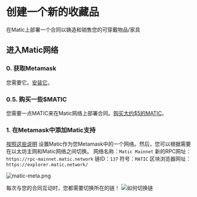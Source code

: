 # 创建一个新的收藏品
在Matic上部署一个合同以铸造和销售您的可穿戴物品/家具

## 进入Matic网络

### 0. 获取Metamask

您需要它。[安装它](https://metamask.io/)。

### 0.5. 购买一些$MATIC

您需要一点MATIC来在Matic网络上部署合同。[购买大约$5的MATIC](https://wallet.matic.network/)。

### 1. 在Metamask中添加Matic支持

[按照这些说明](https://medium.com/@quickswap.layer2/guide-how-to-set-up-custom-matic-mainnet-rpc-for-metamask-transfer-assets-from-l1-to-l2-to-use-3b1e55ccb5cb) 设置Matic作为您Metamask中的一个网络。然后，您可以根据需要在以太坊主网和Matic网络之间切换。
网络名称：`Matic Mainnet`
新的RPC网址：`https://rpc-mainnet.matic.network`
链ID：`137`
符号：`MATIC`
区块浏览器网址：`https://explorer.matic.network/`

![matic-meta.png](/matic-meta.png)

每次与您的合同互动时，您都需要切换所在的链！
![如何切换链](/tutorials/[how_to_switch_chain]matic_chain.png)